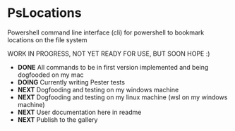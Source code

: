 # PsLocations
Powershell command line interface (cli) for powershell to bookmark locations on the file system

WORK IN PROGRESS, NOT YET READY FOR USE, BUT SOON HOPE :)

- **DONE** All commands to be in first version implemented and being dogfooded on my mac
- **DOING** Currently writing Pester tests
- **NEXT** Dogfooding and testing on my windows machine
- **NEXT** Dogfooding and testing on my linux machine (wsl on my windows machine)
- **NEXT** User documentation here in readme
- **NEXT** Publish to the gallery


